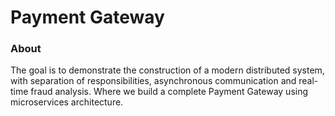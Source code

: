 # Payment Gateway

### About
The goal is to demonstrate the construction of a modern distributed system, with separation of responsibilities, asynchronous communication and real-time fraud analysis. Where we build a complete Payment Gateway using microservices architecture.
